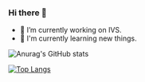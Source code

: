 ### Hi there 👋
- 🔭 I’m currently working on IVS.
- 🌱 I'm currently learning new things.

![Anurag's GitHub stats](https://github-readme-stats.vercel.app/api?username=haidongNg&count_private=true&show_icons=true&theme=gruvbox)

[![Top Langs](https://github-readme-stats.vercel.app/api/top-langs/?username=haidongNg&langs_count=10&exclude_repo=mi-card-flutter&layout=compact&theme=gruvbox)](https://github.com/anuraghazra/github-readme-stats)

<!--
**haidongNg/haidongNg** is a ✨ _special_ ✨ repository because its `README.md` (this file) appears on your GitHub profile.

Here are some ideas to get you started:

- 🔭 I’m currently working on ...
- 🌱 I’m currently learning ...
- 👯 I’m looking to collaborate on ...
- 🤔 I’m looking for help with ...
- 💬 Ask me about ...
- 📫 How to reach me: ...
- 😄 Pronouns: ...
- ⚡ Fun fact: ...
-->
